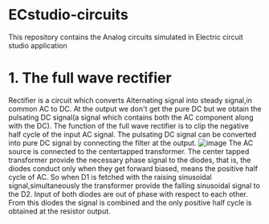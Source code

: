 # ECstudio-circuits
This repository contains the Analog circuits simulated in Electric circuit studio application
# 1. The full wave rectifier
Rectifier is a circuit which converts Alternating signal into steady signal,in common AC to DC.
At the output we don't get the pure DC but we obtain the pulsating DC signal(a signal which contains both the AC component along with the DC).
The function of the full wave rectifier is to clip the negative half cycle of the input AC signal. The pulsating DC signal can be converted into pure DC signal by connecting 
the filter at the output.
![image](https://user-images.githubusercontent.com/85921230/153843191-14415c22-c5bf-4ab1-895f-1675cf709061.png)
The AC source is connected to the centertapped transformer. The center tapped transformer provide the necessary phase signal to the diodes, that is, the diodes conduct only when
they get forward biased, means the positive half cycle of AC. So when D1 is fetched with the raising sinusoidal signal,simultaneously the transformer provide the falling 
sinusoidal signal to the D2. Input of both diodes are out of phase with respect to each other. From this diodes the signal is combined and the only positive half cycle is obtained at the resistor output.
